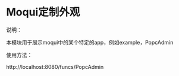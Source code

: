 # Moqui定制外观

说明：

本模块用于展示moqui中的某个特定的app，例如example，PopcAdmin

使用方法：

http://localhost:8080/funcs/PopcAdmin